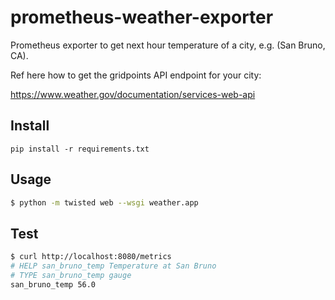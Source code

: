 # prometheus-weather-exporter

Prometheus exporter to get next hour temperature of a city, e.g. (San Bruno, CA).

Ref here how to get the gridpoints API endpoint for your city:

https://www.weather.gov/documentation/services-web-api

## Install

`pip install -r requirements.txt`

## Usage


```bash
$ python -m twisted web --wsgi weather.app
```

## Test

```bash
$ curl http://localhost:8080/metrics
# HELP san_bruno_temp Temperature at San Bruno
# TYPE san_bruno_temp gauge
san_bruno_temp 56.0
```

